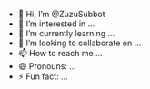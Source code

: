 - 👋 Hi, I’m @ZuzuSubbot
- 👀 I’m interested in ...
- 🌱 I’m currently learning ...
- 💞️ I’m looking to collaborate on ...
- 📫 How to reach me ...
- 😄 Pronouns: ...
- ⚡ Fun fact: ...

<!---
ZuzuSubbot/ZuzuSubbot is a ✨ special ✨ repository because its `README.md` (this file) appears on your GitHub profile.
You can click the Preview link to take a look at your changes.
--->
